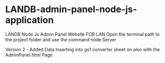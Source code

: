 # LANDB-admin-panel-node-js-application
LANDB Node Js Admin Panel Website FOR LAN
Open the terminal path to the project folder and use the command node Server


Version 2 - Added Data Inserting into gs1 converter sheet on also with the AdminPanel html Page


